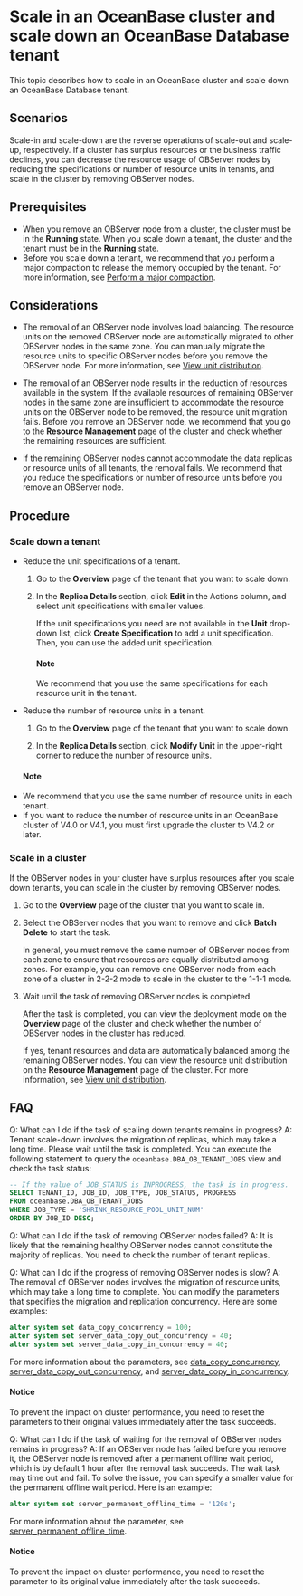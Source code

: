 # Scale in an OceanBase cluster and scale down an OceanBase Database tenant

This topic describes how to scale in an OceanBase cluster and scale down an OceanBase Database tenant.

## Scenarios

Scale-in and scale-down are the reverse operations of scale-out and scale-up, respectively. If a cluster has surplus resources or the business traffic declines, you can decrease the resource usage of OBServer nodes by reducing the specifications or number of resource units in tenants, and scale in the cluster by removing OBServer nodes.

## Prerequisites

* When you remove an OBServer node from a cluster, the cluster must be in the **Running** state. When you scale down a tenant, the cluster and the tenant must be in the **Running** state.
* Before you scale down a tenant, we recommend that you perform a major compaction to release the memory occupied by the tenant. For more information, see [Perform a major compaction](../700.tenant-functions/1400.manage-tenant-merge/300.perform-a-major-compaction.md).

## Considerations

* The removal of an OBServer node involves load balancing. The resource units on the removed OBServer node are automatically migrated to other OBServer nodes in the same zone. You can manually migrate the resource units to specific OBServer nodes before you remove the OBServer node. For more information, see [View unit distribution](../600.cluster-functions/1000.manage-cluster-resource/100.view-the-unit-distribution.md).

* The removal of an OBServer node results in the reduction of resources available in the system. If the available resources of remaining OBServer nodes in the same zone are insufficient to accommodate the resource units on the OBServer node to be removed, the resource unit migration fails. Before you remove an OBServer node, we recommend that you go to the **Resource Management** page of the cluster and check whether the remaining resources are sufficient.

* If the remaining OBServer nodes cannot accommodate the data replicas or resource units of all tenants, the removal fails. We recommend that you reduce the specifications or number of resource units before you remove an OBServer node.

## Procedure

### Scale down a tenant

* Reduce the unit specifications of a tenant.

   1. Go to the **Overview** page of the tenant that you want to scale down.

   2. In the **Replica Details** section, click **Edit** in the Actions column, and select unit specifications with smaller values.

      If the unit specifications you need are not available in the **Unit** drop-down list, click **Create Specification** to add a unit specification. Then, you can use the added unit specification.

      <main id="notice" type='explain'>
      <h4>Note</h4>
      <p>We recommend that you use the same specifications for each resource unit in the tenant. </p>
      </main>

* Reduce the number of resource units in a tenant.

   1. Go to the **Overview** page of the tenant that you want to scale down.

   2. In the **Replica Details** section, click **Modify Unit** in the upper-right corner to reduce the number of resource units.

   <main id="notice" type='explain'>
   <h4>Note</h4>
   <p><li>We recommend that you use the same number of resource units in each tenant. </li>
   <li>If you want to reduce the number of resource units in an OceanBase cluster of V4.0 or V4.1, you must first upgrade the cluster to V4.2 or later. </li></p>
   </main>

### Scale in a cluster

If the OBServer nodes in your cluster have surplus resources after you scale down tenants, you can scale in the cluster by removing OBServer nodes.

1. Go to the **Overview** page of the cluster that you want to scale in.

2. Select the OBServer nodes that you want to remove and click **Batch Delete** to start the task.

   In general, you must remove the same number of OBServer nodes from each zone to ensure that resources are equally distributed among zones. For example, you can remove one OBServer node from each zone of a cluster in 2-2-2 mode to scale in the cluster to the 1-1-1 mode.

3. Wait until the task of removing OBServer nodes is completed.

   After the task is completed, you can view the deployment mode on the **Overview** page of the cluster and check whether the number of OBServer nodes in the cluster has reduced.

   If yes, tenant resources and data are automatically balanced among the remaining OBServer nodes. You can view the resource unit distribution on the **Resource Management** page of the cluster. For more information, see [View unit distribution](../600.cluster-functions/1000.manage-cluster-resource/100.view-the-unit-distribution.md).

## FAQ

Q: What can I do if the task of scaling down tenants remains in progress?
A: Tenant scale-down involves the migration of replicas, which may take a long time. Please wait until the task is completed. You can execute the following statement to query the `oceanbase.DBA_OB_TENANT_JOBS` view and check the task status:

```SQL
-- If the value of JOB_STATUS is INPROGRESS, the task is in progress.
SELECT TENANT_ID, JOB_ID, JOB_TYPE, JOB_STATUS, PROGRESS
FROM oceanbase.DBA_OB_TENANT_JOBS
WHERE JOB_TYPE = 'SHRINK_RESOURCE_POOL_UNIT_NUM'
ORDER BY JOB_ID DESC;
```

Q: What can I do if the task of removing OBServer nodes failed?
A: It is likely that the remaining healthy OBServer nodes cannot constitute the majority of replicas. You need to check the number of tenant replicas.

Q: What can I do if the progress of removing OBServer nodes is slow?
A: The removal of OBServer nodes involves the migration of resource units, which may take a long time to complete. You can modify the parameters that specifies the migration and replication concurrency. Here are some examples:

```SQL
alter system set data_copy_concurrency = 100;
alter system set server_data_copy_out_concurrency = 40;
alter system set server_data_copy_in_concurrency = 40;
```

For more information about the parameters, see [data_copy_concurrency](https://www.oceanbase.com/docs/common-oceanbase-database-cn-1000000000220444), [server_data_copy_out_concurrency](https://www.oceanbase.com/docs/common-oceanbase-database-cn-1000000000220532), and [server_data_copy_in_concurrency](https://www.oceanbase.com/docs/common-oceanbase-database-cn-1000000000220570).

<main id="notice" type='notice'>
<h4>Notice</h4>
<p>To prevent the impact on cluster performance, you need to reset the parameters to their original values immediately after the task succeeds. </p>
</main>

Q: What can I do if the task of waiting for the removal of OBServer nodes remains in progress?
A: If an OBServer node has failed before you remove it, the OBServer node is removed after a permanent offline wait period, which is by default 1 hour after the removal task succeeds. The wait task may time out and fail. To solve the issue, you can specify a smaller value for the permanent offline wait period. Here is an example:

```SQL
alter system set server_permanent_offline_time = '120s';
```

For more information about the parameter, see [server_permanent_offline_time](https://www.oceanbase.com/docs/common-oceanbase-database-cn-1000000000220626).

<main id="notice" type='notice'>
<h4>Notice</h4>
<p>To prevent the impact on cluster performance, you need to reset the parameter to its original value immediately after the task succeeds. </p>
</main>
